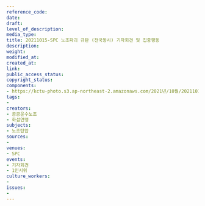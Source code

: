 ```yaml
---
reference_code: 
date: 
draft: 
level_of_description: 
media_type: 
title: 20211015-SPC 노조파괴 규탄 (전국동시) 기자회견 및 집중행동
description: 
weight: 
modified_at: 
created_at: 
link: 
public_access_status: 
copyright_status: 
components:
- https://kctu-photo.s3.ap-northeast-2.amazonaws.com/2021년/10월/20211015-SPC+노조파괴+규탄+(전국동시)+기자회견+및+집중행동/_1D20194.jpg
tags:
- 
creators:
- 공공운수노조
- 화섬연맹
subjects:
- 노조탄압
sources:
- 
venues:
- SPC
events:
- 기자회견
- 1인시위
culture_workers:
- 
issues:
- 
---
```

